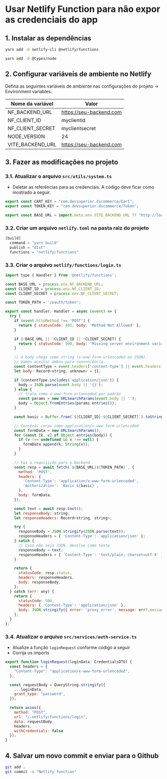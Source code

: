 # Usar Netlify Function para não expor as credenciais do app

## 1. Instalar as dependências

```bash
yarn add -D netlify-cli @netlify/functions

yarn add -D @types/node
```

## 2. Configurar variáveis de ambiente no Netlify

Defina as seguintes variáveis de ambiente nas configurações do projeto → Environment variables:

| Nome da variável    | Valor                   |
|---------------------|-------------------------|
| NF_BACKEND_URL      | https://seu-backend.com |
| NF_CLIENT_ID        | myclientid              |
| NF_CLIENT_SECRET    | myclientsecret          |
| NODE_VERSI0N        | 24                      |
| VITE_BACKEND_URL    | https://seu-backend.com |

## 3. Fazer as modificações no projeto

### 3.1.  Atualizar o arquivo `src/utils/system.ts`

- Deletar as referências para as credenciais. A código deve ficar como mostrado a seguir.

```js
export const CART_KEY = "com.devsuperior.dscommerce/Cart";
export const TOKEN_KEY = "com.devsuperior.dscommerce/Token";

export const BASE_URL = import.meta.env.VITE_BACKEND_URL ?? "http://localhost:8080";
```

### 3.2. Criar um arquivo `netlify.toml` na pasta raiz do projeto

```js
[build]
  command = "yarn build"
  publish = "dist"
  functions = "netlify/functions"
```

### 3.3. Criar o arquivo `netlify/functions/login.ts`

```js
import type { Handler } from '@netlify/functions';

const BASE_URL = process.env.NF_BACKEND_URL;
const CLIENT_ID = process.env.NF_CLIENT_ID;
const CLIENT_SECRET = process.env.NF_CLIENT_SECRET;

const TOKEN_PATH = '/oauth/token';

export const handler: Handler = async (event) => {
  try {
    if (event.httpMethod !== 'POST') {
      return { statusCode: 405, body: 'Method Not Allowed' };
    }

    if (!BASE_URL || !CLIENT_ID || !CLIENT_SECRET) {
      return { statusCode: 500, body: 'Missing server environment variables' };
    }

    // O body chega como string (x-www-form-urlencoded ou JSON).
    // Vamos aceitar ambos para conveniência.
    const contentType = event.headers['content-type'] || event.headers['Content-Type'] || '';
    let body: Record<string, unknown> = {};

    if (contentType.includes('application/json')) {
      body = JSON.parse(event.body || '{}');
    } else {
      // trata como x-www-form-urlencoded por padrão
      const params = new URLSearchParams(event.body || '');
      body = Object.fromEntries(params.entries());
    }

    const basic = Buffer.from(`${CLIENT_ID}:${CLIENT_SECRET}`).toString('base64');

    // Constrói corpo como application/x-www-form-urlencoded
    const formData = new URLSearchParams();
    for (const [k, v] of Object.entries(body)) {
      if (v !== undefined && v !== null) {
        formData.append(k, String(v));
      }
    }

    // Faz a requisição para o backend
    const resp = await fetch(`${BASE_URL}${TOKEN_PATH}`, {
      method: 'POST',
      headers: {
        'Content-Type': 'application/x-www-form-urlencoded',
        'Authorization': `Basic ${basic}`,
      },
      body: formData,
    });

    const text = await resp.text();
    let responseBody: string;
    let responseHeaders: Record<string, string>;

    try {
      responseBody = JSON.stringify(JSON.parse(text));
      responseHeaders = { 'Content-Type': 'application/json' };
    } catch {
      // Caso não seja JSON, devolve como texto
      responseBody = text;
      responseHeaders = { 'Content-Type': 'text/plain; charset=utf-8' };
    }

    return {
      statusCode: resp.status,
      headers: responseHeaders,
      body: responseBody,
    };
  } catch (err: any) {
    return {
      statusCode: 500,
      headers: { 'Content-Type': 'application/json' },
      body: JSON.stringify({ error: 'proxy_error', message: err?.message ?? 'unknown_error' }),
    };
  }
};
```

### 3.4. Atualizar o arquivo `src/services/auth-service.ts`

- Atualize a função `loginRequest` conforme código a seguir
- Corrija os imports

```js
export function loginRequest(loginData: CredentialsDTO) {
  const headers = {
    "Content-Type": "application/x-www-form-urlencoded",
  };

  const requestBody = QueryString.stringify({
    ...loginData,
    grant_type: "password",
  });

  return axios({
    method: "POST",
    url: "/.netlify/functions/login",
    data: requestBody,
    headers,
    withCredentials: false
  });
}
```

## 4. Salvar um novo commit e enviar para o Github

```bash
git add .
git commit -m "Netlify function"
```
